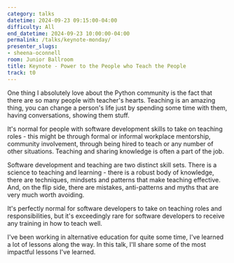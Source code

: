 ```yaml
---
category: talks
datetime: 2024-09-23 09:15:00-04:00
difficulty: All
end_datetime: 2024-09-23 10:00:00-04:00
permalink: /talks/keynote-monday/
presenter_slugs: 
- sheena-oconnell
room: Junior Ballroom
title: Keynote - Power to the People who Teach the People
track: t0
---
```


One thing I absolutely love about the Python community is the fact that there are so many people with teacher's hearts. Teaching is an amazing thing, you can change a person's life just by spending some time with them, having conversations, showing them stuff. 

It's normal for people with software development skills to take on teaching roles - this might be through formal or informal workplace mentorship, community involvement, through being hired to teach or any number of other situations. Teaching and sharing knowledge is often a part of the job.  

Software development and teaching are two distinct skill sets. There is a science to teaching and learning - there is a robust body of knowledge, there are techniques, mindsets and patterns that make teaching effective. And, on the flip side, there are mistakes, anti-patterns and myths that are very much worth avoiding.  

It's perfectly normal for software developers to take on teaching roles and responsibilities, but it's exceedingly rare for software developers to receive any training in how to teach well. 

I've been working in alternative education for quite some time, I've learned a lot of lessons along the way. In this talk, I'll share some of the most impactful lessons I've learned.
